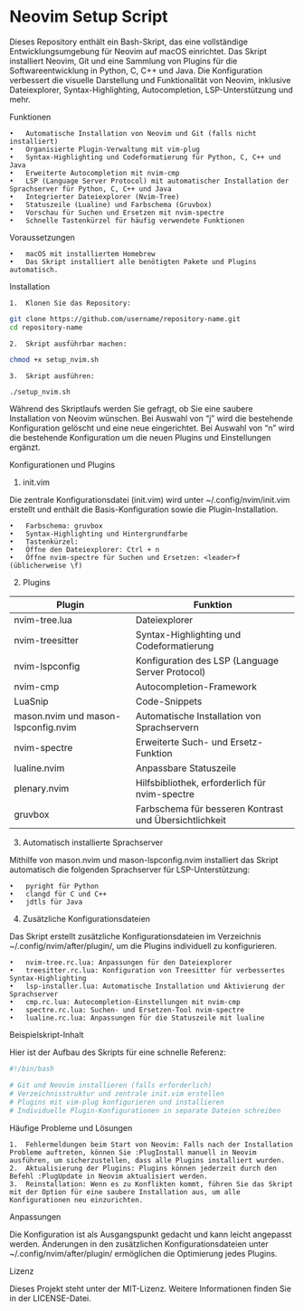 # Neovim Setup Script

Dieses Repository enthält ein Bash-Skript, das eine vollständige Entwicklungsumgebung für Neovim auf macOS einrichtet. Das Skript installiert Neovim, Git und eine Sammlung von Plugins für die Softwareentwicklung in Python, C, C++ und Java. Die Konfiguration verbessert die visuelle Darstellung und Funktionalität von Neovim, inklusive Dateiexplorer, Syntax-Highlighting, Autocompletion, LSP-Unterstützung und mehr.

Funktionen

	•	Automatische Installation von Neovim und Git (falls nicht installiert)
	•	Organisierte Plugin-Verwaltung mit vim-plug
	•	Syntax-Highlighting und Codeformatierung für Python, C, C++ und Java
	•	Erweiterte Autocompletion mit nvim-cmp
	•	LSP (Language Server Protocol) mit automatischer Installation der Sprachserver für Python, C, C++ und Java
	•	Integrierter Dateiexplorer (Nvim-Tree)
	•	Statuszeile (Lualine) und Farbschema (Gruvbox)
	•	Vorschau für Suchen und Ersetzen mit nvim-spectre
	•	Schnelle Tastenkürzel für häufig verwendete Funktionen

Voraussetzungen

	•	macOS mit installiertem Homebrew
	•	Das Skript installiert alle benötigten Pakete und Plugins automatisch.

Installation

	1.	Klonen Sie das Repository:
```bash
git clone https://github.com/username/repository-name.git
cd repository-name
```

	2.	Skript ausführbar machen:
```bash
chmod +x setup_nvim.sh
```

	3.	Skript ausführen:
```bash
./setup_nvim.sh
```

Während des Skriptlaufs werden Sie gefragt, ob Sie eine saubere Installation von Neovim wünschen. Bei Auswahl von “j” wird die bestehende Konfiguration gelöscht und eine neue eingerichtet. Bei Auswahl von “n” wird die bestehende Konfiguration um die neuen Plugins und Einstellungen ergänzt.

Konfigurationen und Plugins

1. init.vim

Die zentrale Konfigurationsdatei (init.vim) wird unter ~/.config/nvim/init.vim erstellt und enthält die Basis-Konfiguration sowie die Plugin-Installation.

	•	Farbschema: gruvbox
	•	Syntax-Highlighting und Hintergrundfarbe
	•	Tastenkürzel:
	•	Öffne den Dateiexplorer: Ctrl + n
	•	Öffne nvim-spectre für Suchen und Ersetzen: <leader>f (üblicherweise \f)

2. Plugins

| Plugin                              |Funktion
|-------------------------------------|--------------------------------------------------------|
| nvim-tree.lua                       | Dateiexplorer                                          |
| nvim-treesitter                     | Syntax-Highlighting und Codeformatierung               |
| nvim-lspconfig                      | Konfiguration des LSP (Language Server Protocol)       |
| nvim-cmp                            | Autocompletion-Framework                               |
| LuaSnip                             | Code-Snippets                                          |
| mason.nvim und mason-lspconfig.nvim | Automatische Installation von Sprachservern            |
| nvim-spectre                        | Erweiterte Such- und Ersetz-Funktion                   |
| lualine.nvim                        | Anpassbare Statuszeile                                 |
| plenary.nvim                        | Hilfsbibliothek, erforderlich für nvim-spectre         |
| gruvbox                             | Farbschema für besseren Kontrast und Übersichtlichkeit |

3. Automatisch installierte Sprachserver

Mithilfe von mason.nvim und mason-lspconfig.nvim installiert das Skript automatisch die folgenden Sprachserver für LSP-Unterstützung:

	•	pyright für Python
	•	clangd für C und C++
	•	jdtls für Java

4. Zusätzliche Konfigurationsdateien

Das Skript erstellt zusätzliche Konfigurationsdateien im Verzeichnis ~/.config/nvim/after/plugin/, um die Plugins individuell zu konfigurieren.

	•	nvim-tree.rc.lua: Anpassungen für den Dateiexplorer
	•	treesitter.rc.lua: Konfiguration von Treesitter für verbessertes Syntax-Highlighting
	•	lsp-installer.lua: Automatische Installation und Aktivierung der Sprachserver
	•	cmp.rc.lua: Autocompletion-Einstellungen mit nvim-cmp
	•	spectre.rc.lua: Suchen- und Ersetzen-Tool nvim-spectre
	•	lualine.rc.lua: Anpassungen für die Statuszeile mit lualine

Beispielskript-Inhalt

Hier ist der Aufbau des Skripts für eine schnelle Referenz:

```bash
#!/bin/bash

# Git und Neovim installieren (falls erforderlich)
# Verzeichnisstruktur und zentrale init.vim erstellen
# Plugins mit vim-plug konfigurieren und installieren
# Individuelle Plugin-Konfigurationen in separate Dateien schreiben
```

Häufige Probleme und Lösungen

	1.	Fehlermeldungen beim Start von Neovim: Falls nach der Installation Probleme auftreten, können Sie :PlugInstall manuell in Neovim ausführen, um sicherzustellen, dass alle Plugins installiert wurden.
	2.	Aktualisierung der Plugins: Plugins können jederzeit durch den Befehl :PlugUpdate in Neovim aktualisiert werden.
	3.	Reinstallation: Wenn es zu Konflikten kommt, führen Sie das Skript mit der Option für eine saubere Installation aus, um alle Konfigurationen neu einzurichten.

Anpassungen

Die Konfiguration ist als Ausgangspunkt gedacht und kann leicht angepasst werden. Änderungen in den zusätzlichen Konfigurationsdateien unter ~/.config/nvim/after/plugin/ ermöglichen die Optimierung jedes Plugins.

Lizenz

Dieses Projekt steht unter der MIT-Lizenz. Weitere Informationen finden Sie in der LICENSE-Datei.

